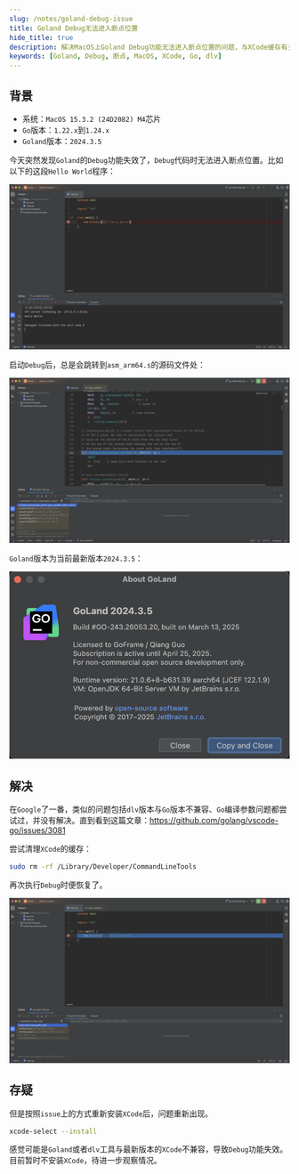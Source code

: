 ```yaml
---
slug: /notes/goland-debug-issue
title: Goland Debug无法进入断点位置
hide_title: true
description: 解决MacOS上Goland Debug功能无法进入断点位置的问题，与XCode缓存有关
keywords: [Goland, Debug, 断点, MacOS, XCode, Go, dlv]
---
```



## 背景

- 系统：`MacOS 15.3.2 (24D2082) M4`芯片
- `Go`版本：`1.22.x`到`1.24.x`
- `Goland`版本：`2024.3.5`



今天突然发现`Goland`的`Debug`功能失效了，`Debug`代码时无法进入断点位置。比如以下的这段`Hello World`程序：

![alt text](<assets/Goland Debug无法进入断点位置/image.png>)

启动`Debug`后，总是会跳转到`asm_arm64.s`的源码文件处：

![alt text](<assets/Goland Debug无法进入断点位置/image-1.png>)

`Goland`版本为当前最新版本`2024.3.5`：

![alt text](<assets/Goland Debug无法进入断点位置/image-2.png>)


## 解决

在`Google`了一番，类似的问题包括`dlv`版本与`Go`版本不兼容、`Go`编译参数问题都尝试过，并没有解决。直到看到这篇文章：https://github.com/golang/vscode-go/issues/3081

尝试清理`XCode`的缓存：

```bash
sudo rm -rf /Library/Developer/CommandLineTools
```

再次执行`Debug`时便恢复了。

![alt text](<assets/Goland Debug无法进入断点位置/image-3.png>)

## 存疑

但是按照`issue`上的方式重新安装`XCode`后，问题重新出现。

```bash
xcode-select --install
```

感觉可能是`Goland`或者`dlv`工具与最新版本的`XCode`不兼容，导致`Debug`功能失效。目前暂时不安装`XCode`，待进一步观察情况。